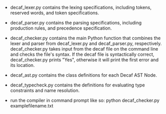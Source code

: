 * decaf_lexer.py contains the lexing specifications, including tokens, reserved words, and token specifications.

* decaf_parser.py contains the parsing specifications, including production rules, and precedence specification.

* decaf_checker.py contains the main Python function that combines the lexer and parser from decaf_lexer.py and decaf_parser.py, respectively. decaf_checker.py takes input from the decaf file on the command line and checks the file's syntax. If the decaf file is syntactically correct, decaf_checker.py prints "Yes", otherwise it will print the first error and its location.

* decaf_ast.py contains the class definitions for each Decaf AST Node.

* decaf_typecheck.py contains the definitions for evaluating type constraints and name resolution.

* run the compiler in command prompt like so: python decaf_checker.py examplefilename.txt
